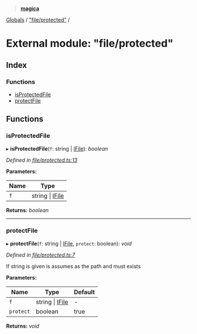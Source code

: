 > **[magica](../README.md)**

[Globals](../README.md) / ["file/protected"](_file_protected_.md) /

# External module: "file/protected"

## Index

### Functions

* [isProtectedFile](_file_protected_.md#isprotectedfile)
* [protectFile](_file_protected_.md#protectfile)

## Functions

###  isProtectedFile

▸ **isProtectedFile**(`f`: string | [IFile](../interfaces/_types_.ifile.md)): *boolean*

*Defined in [file/protected.ts:13](https://github.com/cancerberoSgx/magica/blob/0133e5d/src/file/protected.ts#L13)*

**Parameters:**

Name | Type |
------ | ------ |
`f` | string \| [IFile](../interfaces/_types_.ifile.md) |

**Returns:** *boolean*

___

###  protectFile

▸ **protectFile**(`f`: string | [IFile](../interfaces/_types_.ifile.md), `protect`: boolean): *void*

*Defined in [file/protected.ts:7](https://github.com/cancerberoSgx/magica/blob/0133e5d/src/file/protected.ts#L7)*

If string is given is assumes as the path and must exists

**Parameters:**

Name | Type | Default |
------ | ------ | ------ |
`f` | string \| [IFile](../interfaces/_types_.ifile.md) | - |
`protect` | boolean | true |

**Returns:** *void*